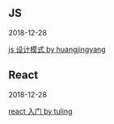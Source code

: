 ## JS

2018-12-28

[js 设计模式 by huangjingyang](https://github.com/FuntSui-FE/blog/issues/4)

## React

2018-12-28

[react 入门 by tuling](https://github.com/FuntSui-FE/blog/issues/3)
